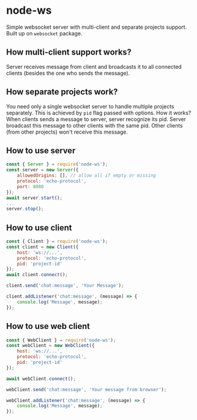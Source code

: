 # node-ws
Simple websocket server with multi-client and separate projects support. Built up on `websocket` package.

## How multi-client support works?

Server receives message from client and broadcasts it to all connected clients (besides the one who sends the message).

## How separate projects work?

You need only a single websocket server to handle multiple projects separately. This is achieved by `pid` flag passed with options. 
How it works? When clients sends a message to server, server recognize its pid. Server broadcast this message to other clients with the same pid. Other clients (from other projects) won't receive this message.

## How to use server

```js
const { Server } = require('node-ws');
const server = new Server({
	allowedOrigins: [], // allow all if empty or missing
	protocol: 'echo-protocol',
	port: 8080
});
await server.start();
...
server.stop();
```


## How to use client
```js
const { Client } = require('node-ws');
const client = new Client({
	host: 'ws://...',
	protocol: 'echo-protocol',
	pid: 'project-id'
});
await client.connect();

client.send('chat:message', 'Your Message');

client.addListener('chat:message', (message) => {
	console.log('Message', message);
});
```


## How to use web client
```js
const { WebClient } = require('node-ws');
const webClient = new WebClient({
	host: 'ws://...',
	protocol: 'echo-protocol',
	pid: 'project-id'
});

await webClient.connect();

webClient.send('chat:message', 'Your message from browser');

webClient.addListener('chat:message', (message) => {
	console.log('Message', message);
});
```

